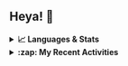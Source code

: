 ## Heya! 👋

<details>
  <summary><strong>📈 Languages & Stats</strong></summary>
  <img src="https://github-readme-stats.vercel.app/api?username=glimmrz&show_icons=true&theme=dark&hide_border=true"
       alt="Tayef's GitHub stats" />
  <img src="https://github-readme-stats.vercel.app/api/top-langs/?username=glimmrz&show_icons=true&theme=dark&hide_border=true&layout=compact&langs_count=5"
       alt="Tayef's Top GitHub Languages" />
</details>

<details>
<summary><strong> :zap: My Recent Activities </strong></summary>

<!-- ACTIVITY-LIST:START -->

- [glimmrz pushed to main in glimmrz/portfolio](https://github.com/glimmrz/portfolio/compare/eaf00950f1...276ac3ef55)
- [glimmrz pushed to main in glimmrz/portfolio](https://github.com/glimmrz/portfolio/compare/6ec378d7a5...eaf00950f1)
- [glimmrz made glimmrz/zeris public](https://github.com/glimmrz/zeris)
- [glimmrz deleted branch gb at glimmrz/zeris](https://github.com/)
- [glimmrz deleted branch master at glimmrz/zeris](https://github.com/)
<!-- ACTIVITY-LIST:END -->

</details>

